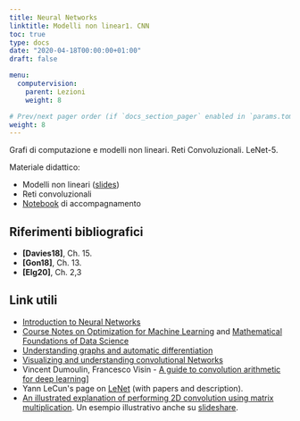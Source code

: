 ```yaml
---
title: Neural Networks
linktitle: Modelli non linear1. CNN
toc: true
type: docs
date: "2020-04-18T00:00:00+01:00"
draft: false

menu:
  computervision:
    parent: Lezioni
    weight: 8

# Prev/next pager order (if `docs_section_pager` enabled in `params.toml`)
weight: 8
---
```


Grafi di computazione e modelli non lineari. Reti Convoluzionali. LeNet-5. 

Materiale didattico: 

-  Modelli non lineari ([slides]())
- Reti convoluzionali
- [Notebook](https://github.com/gmanco/cv_notebooks/blob/master/6.Neural_networks.ipynb) di accompagnamento


## Riferimenti bibliografici

- **[Davies18]**, Ch. 15. 
- **[Gon18]**, Ch. 13.
- **[Elg20]**, Ch. 2,3

## Link utili

- [Introduction to Neural Networks](https://towardsdatascience.com/machine-learning-for-beginners-an-introduction-to-neural-networks-d49f22d238f9)
- [Course Notes on Optimization for Machine Learning](https://mathematical-tours.github.io/book-sources/optim-ml/OptimML.pdf) and [Mathematical Foundations of Data Science](https://mathematical-tours.github.io/book-sources/FundationsDataScience.pdf)
- [Understanding graphs and automatic differentiation](https://blog.paperspace.com/pytorch-101-understanding-graphs-and-automatic-differentiation/)
- [Visualizing and understanding convolutional Networks](https://cs.nyu.edu/~fergus/papers/zeilerECCV2014.pdf) 
- Vincent Dumoulin, Francesco Visin - [A guide to convolution arithmetic for deep learning](https://arxiv.org/abs/1603.07285)]
- Yann LeCun's page on [LeNet](http://yann.lecun.com/exdb/lenet/) (with papers and description).
- [An illustrated explanation of performing 2D convolution using matrix multiplication](https://medium.com/@_init_/an-illustrated-explanation-of-performing-2d-convolutions-using-matrix-multiplications-1e8de8cd2544). Un esempio illustrativo anche su [slideshare](https://www.slideshare.net/EdwinEfranJimnezLepe/convolution-as-matrix-multiplication?from_action=save).

